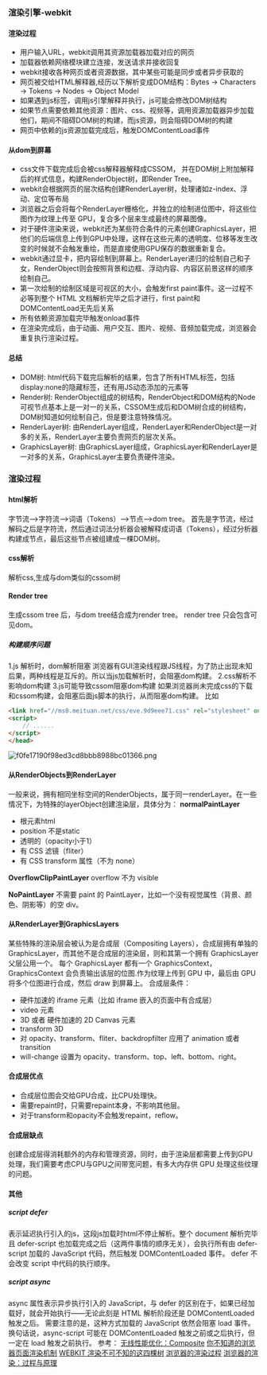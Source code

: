 ### 渲染引擎-webkit
#### 渲染过程
* 用户输入URL，webkit调用其资源加载器加载对应的网页
* 加载器依赖网络模块建立连接，发送请求并接收回复
* webkit接收各种网页或者资源数据，其中某些可能是同步或者异步获取的
* 网页被交给HTML解释器,经历以下解析变成DOM结构：Bytes → Characters → Tokens → Nodes → Object Model
* 如果遇到js标签，调用js引擎解释并执行，js可能会修改DOM树结构
* 如果节点需要依赖其他资源：图片、css、视频等，调用资源加载器异步加载他们，期间不阻碍DOM树的构建，而js资源，则会阻碍DOM树的构建
* 网页中依赖的js资源加载完成后，触发DOMContentLoad事件

#### 从dom到屏幕
* css文件下载完成后会被css解释器解释成CSSOM， 并在DOM树上附加解释后的样式信息，构建RenderObject树，即Render Tree。
* webkit会根据网页的层次结构创建RenderLayer树，处理诸如z-index、浮动、定位等布局
* 浏览器之后会将每个RenderLayer栅格化，并独立的绘制进位图中，将这些位图作为纹理上传至 GPU，复合多个层来生成最终的屏幕图像。
* 对于硬件渲染来说，webkit还为某些符合条件的元素创建GraphicsLayer，把他们的后端信息上传到GPU中处理，这样在这些元素的透明度、位移等发生改变的时候就不会触发重绘，而是直接使用GPU保存的数据重新复合。
* webkit通过显卡，把内容绘制到屏幕上。RenderLayer递归的绘制自己和子女，RenderObject则会按照背景和边框、浮动内容、内容区前景这样的顺序绘制自己。
* 第一次绘制的绘制区域是可视区的大小，会触发first paint事件。这一过程不必等到整个 HTML 文档解析完毕之后才进行，first paint和DOMContentLoad无先后关系
* 所有依赖资源加载完毕触发onload事件
* 在渲染完成后，由于动画、用户交互、图片、视频、音频加载完成，浏览器会重复执行渲染过程。

#### 总结
* DOM树: html代码下载完后解析的结果，包含了所有HTML标签，包括display:none的隐藏标签，还有用JS动态添加的元素等
* Render树: RenderObject组成的树结构，RenderObject和DOM结构的Node可视节点基本上是一对一的关系，CSSOM生成后和DOM树合成的树结构，DOM树知道如何绘制自己，但是要注意特殊情况。
* RenderLayer树: 由RenderLayer组成，RenderLayer和RenderObject是一对多的关系，RenderLayer主要负责网页的层次关系。
* GraphicsLayer树: 由GraphicsLayer组成，GraphicsLayer和RenderLayer是一对多的关系，GraphicsLayer主要负责硬件渲染。


### 渲染过程
#### html解析
字节流-->字符流-->词语（Tokens）-->节点-->dom tree。
首先是字节流，经过解码之后是字符流，然后通过词法分析器会被解释成词语（Tokens），经过分析器构建成节点，最后这些节点被组建成一棵DOM树。
#### css解析
解析css,生成与dom类似的cssom树
#### Render tree
生成cssom tree 后，与dom tree结合成为render tree。
render tree 只会包含可见dom。

##### 构建顺序问题
1.js 解析时，dom解析阻塞
浏览器有GUI渲染线程跟JS线程，为了防止出现未知后果，两种线程是互斥的。所以当js加载解析时，会阻塞dom构建。
2.css解析不影响dom构建
3.js可能导致cssom阻塞dom构建
如果浏览器尚未完成css的下载和cssom构建，会阻塞后面js脚本的执行，从而阻塞dom构建。
比如
```html
<link href="//ms0.meituan.net/css/eve.9d9eee71.css" rel="stylesheet" onload="MT.pageData.eveTime=Date.now()"/>
<script>
    // ......
</script>
</head>
```
![f0fe17190f98ed3cd8bbb8988bc01366.png](evernotecid://AEB4F5B5-0496-45C8-A67F-414847E50655/appyinxiangcom/25152521/ENResource/p85)

#### 从RenderObjects到RenderLayer
一般来说，拥有相同坐标空间的RenderObjects，属于同一renderLayer。在一些情况下，为特殊的layerObject创建渲染层，具体分为：
**normalPaintLayer**
* 根元素html
* position 不是static
* 透明的（opacity小于1）
* 有 CSS 滤镜（fliter）
* 有 CSS transform 属性（不为 none）

**OverflowClipPaintLayer**
overflow 不为 visible

**NoPaintLayer**
不需要 paint 的 PaintLayer，比如一个没有视觉属性（背景、颜色、阴影等）的空 div。

#### 从RenderLayer到GraphicsLayers
某些特殊的渲染层会被认为是合成层（Compositing Layers），合成层拥有单独的 GraphicsLayer，而其他不是合成层的渲染层，则和其第一个拥有 GraphicsLayer 父层公用一个。
每个 GraphicsLayer 都有一个 GraphicsContext，GraphicsContext 会负责输出该层的位图.作为纹理上传到 GPU 中，最后由 GPU 将多个位图进行合成，然后 draw 到屏幕上。
合成层条件：
* 硬件加速的 iframe 元素（比如 iframe 嵌入的页面中有合成层）
* video 元素
* 3D 或者 硬件加速的 2D Canvas 元素
* transform 3D
* 对 opacity、transform、fliter、backdropfilter 应用了 animation 或者 transition
* will-change 设置为 opacity、transform、top、left、bottom、right。

#### 合成层优点
* 合成层位图会交给GPU合成，比CPU处理快。
* 需要repaint时，只需要repaint本身，不影响其他层。
* 对于transform和opacity不会触发repaint，reflow。

#### 合成层缺点
创建合成层得消耗额外的内存和管理资源，同时，由于渲染层都需要上传到GPU处理，我们需要考虑CPU与GPU之间带宽问题，有多大内存供 GPU 处理这些纹理的问题。

#### 其他
##### script defer
表示延迟执行引入的js，这段js加载时html不停止解析。整个 document 解析完毕且 defer-script 也加载完成之后（这两件事情的顺序无关），会执行所有由 defer-script 加载的 JavaScript 代码，然后触发 DOMContentLoaded 事件。
defer 不会改变 script 中代码的执行顺序。
##### script async
async 属性表示异步执行引入的 JavaScript，与 defer 的区别在于，如果已经加载好，就会开始执行——无论此刻是 HTML 解析阶段还是 DOMContentLoaded 触发之后。
需要注意的是，这种方式加载的 JavaScript 依然会阻塞 load 事件。换句话说，async-script 可能在 DOMContentLoaded 触发之前或之后执行，但一定在 load 触发之前执行。
参考：
[无线性能优化：Composite](https://fed.taobao.org/blog/taofed/do71ct/performance-composite/)
[你不知道的浏览器页面渲染机制](https://juejin.im/post/5ca0c0abe51d4553a942c17d)
[WEBKIT 渲染不可不知的这四棵树](https://juejin.im/entry/57f9eb9e0bd1d00058bc0a1b)
[浏览器的渲染过程](https://zhuanlan.zhihu.com/p/74792085)
[浏览器的渲染：过程与原理](https://juejin.im/entry/59e1d31f51882578c3411c77)







